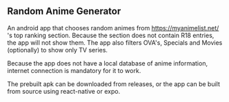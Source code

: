 ## Random Anime Generator
An android app that chooses random animes from https://myanimelist.net/ 's top ranking section. Because the section does not contain R18 entries, the app will not show them. The app also filters OVA's, Specials and Movies (optionally) to show only TV series.

Because the app does not have a local database of anime information, internet connection is mandatory for it to work. 

The prebuilt apk can be downloaded from releases, or the app can be built from source using react-native or expo.